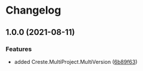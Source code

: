 # Changelog

## 1.0.0 (2021-08-11)


### Features

* added Creste.MultiProject.MultiVersion ([6b89f63](https://www.github.com/creste/release-please-csharp/commit/6b89f63ed9681d6546e49c8949be970049add322))
